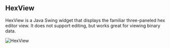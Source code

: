 ## HexView

HexView is a Java Swing widget that displays the familiar three-paneled hex editor view.
It does not support editing, but works great for viewing binary data.

 ![HexView](https://github.com/williballenthin/RejView/raw/master/src/com/williballenthin/HexView/HexView.png "HexView screenshot")